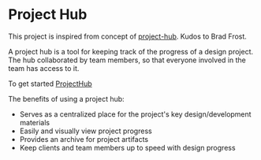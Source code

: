 # Project Hub

This project is inspired from concept of [project-hub](https://github.com/bradfrost/project-hub).
Kudos to Brad Frost.

A project hub is a tool for keeping track of the progress of a design project.
The hub collaborated by team members, so that everyone involved in the team has access to it.

To get started [ProjectHub](http://ss14-team-32.divshot.io/)


The benefits of using a project hub:

* Serves as a centralized place for the project's key design/development materials
* Easily and visually view project progress
* Provides an archive for project artifacts
* Keep clients and team members up to speed with design progress
